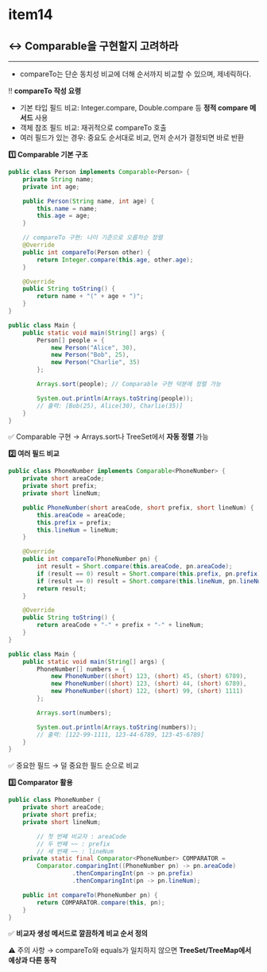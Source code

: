 # item14

## ↔️ Comparable을 구현할지 고려하라

---

- compareTo는 단순 동치성 비교에 더해 순서까지 비교할 수 있으며, 제네릭하다.

‼ **compareTo 작성 요령**

- 기본 타입 필드 비교: Integer.compare, Double.compare 등 **정적 compare 메서드** 사용
- 객체 참조 필드 비교: 재귀적으로 compareTo 호출
- 여러 필드가 있는 경우: 중요도 순서대로 비교, 먼저 순서가 결정되면 바로 반환

**1️⃣ Comparable 기본 구조**

```java
public class Person implements Comparable<Person> {
    private String name;
    private int age;

    public Person(String name, int age) {
        this.name = name;
        this.age = age;
    }

    // compareTo 구현: 나이 기준으로 오름차순 정렬
    @Override
    public int compareTo(Person other) {
        return Integer.compare(this.age, other.age);
    }

    @Override
    public String toString() {
        return name + "(" + age + ")";
    }
}
```

```java
public class Main {
    public static void main(String[] args) {
        Person[] people = {
            new Person("Alice", 30),
            new Person("Bob", 25),
            new Person("Charlie", 35)
        };

        Arrays.sort(people); // Comparable 구현 덕분에 정렬 가능

        System.out.println(Arrays.toString(people));
        // 출력: [Bob(25), Alice(30), Charlie(35)]
    }
}
```

✅ Comparable 구현 → Arrays.sort나 TreeSet에서 **자동 정렬** 가능

**2️⃣ 여러 필드 비교**

```java
public class PhoneNumber implements Comparable<PhoneNumber> {
    private short areaCode;
    private short prefix;
    private short lineNum;

    public PhoneNumber(short areaCode, short prefix, short lineNum) {
        this.areaCode = areaCode;
        this.prefix = prefix;
        this.lineNum = lineNum;
    }

    @Override
    public int compareTo(PhoneNumber pn) {
        int result = Short.compare(this.areaCode, pn.areaCode);
        if (result == 0) result = Short.compare(this.prefix, pn.prefix);
        if (result == 0) result = Short.compare(this.lineNum, pn.lineNum);
        return result;
    }

    @Override
    public String toString() {
        return areaCode + "-" + prefix + "-" + lineNum;
    }
}
```

```java
public class Main {
    public static void main(String[] args) {
        PhoneNumber[] numbers = {
            new PhoneNumber((short) 123, (short) 45, (short) 6789),
            new PhoneNumber((short) 123, (short) 44, (short) 6789),
            new PhoneNumber((short) 122, (short) 99, (short) 1111)
        };

        Arrays.sort(numbers);

        System.out.println(Arrays.toString(numbers));
        // 출력: [122-99-1111, 123-44-6789, 123-45-6789]
    }
}
```

✅ 중요한 필드 → 덜 중요한 필드 순으로 비교

**3️⃣ Comparator 활용**

```java
public class PhoneNumber {
    private short areaCode;
    private short prefix;
    private short lineNum;

		// 첫 번째 비교자 : areaCode
		// 두 번째 ~~ : prefix
		// 세 번째 ~~ : lineNum 
    private static final Comparator<PhoneNumber> COMPARATOR =
        Comparator.comparingInt((PhoneNumber pn) -> pn.areaCode)
                  .thenComparingInt(pn -> pn.prefix)
                  .thenComparingInt(pn -> pn.lineNum);

    public int compareTo(PhoneNumber pn) {
        return COMPARATOR.compare(this, pn);
    }
}
```

✅ **비교자 생성 메서드로 깔끔하게 비교 순서 정의**

⚠️ 주의 사항
→ compareTo와 equals가 일치하지 않으면 **TreeSet/TreeMap에서 예상과 다른 동작**